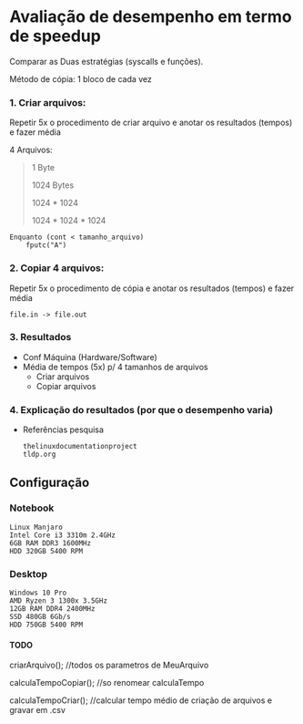 # Avaliação de desempenho em termo de speedup

Comparar as Duas estratégias (syscalls e funções).

Método de cópia: 1 bloco de cada vez

### 1. Criar arquivos:

Repetir 5x o procedimento de criar arquivo e anotar os resultados (tempos) e fazer média

4 Arquivos:

 >   1 Byte
 >
 >   1024 Bytes
 >
 >   1024 * 1024
 >
 >   1024 * 1024  * 1024

    Enquanto (cont < tamanho_arquivo)
        fputc("A")

### 2. Copiar 4 arquivos:

Repetir 5x o procedimento de cópia e anotar os resultados (tempos) e fazer média
    
    file.in -> file.out

### 3. Resultados
- Conf Máquina (Hardware/Software)
- Média de tempos (5x) p/ 4 tamanhos de arquivos
    - Criar arquivos
    - Copiar arquivos
 
 ### 4. Explicação do resultados (por que o desempenho varia)
 - Referências pesquisa

       thelinuxdocumentationproject
       tldp.org
 
## Configuração
### Notebook 
    Linux Manjaro
    Intel Core i3 3310m 2.4GHz
    6GB RAM DDR3 1600MHz
    HDD 320GB 5400 RPM


### Desktop
    Windows 10 Pro
    AMD Ryzen 3 1300x 3.5GHz
    12GB RAM DDR4 2400MHz
    SSD 480GB 6Gb/s
    HDD 750GB 5400 RPM


#### TODO
criarArquivo(); //todos os parametros de MeuArquivo

calculaTempoCopiar(); //so renomear calculaTempo

calculaTempoCriar(); //calcular tempo médio de criação de arquivos e gravar em .csv
